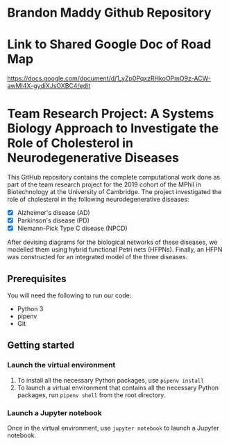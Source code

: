 # Brandon Maddy Github Repository

# Link to Shared Google Doc of Road Map
https://docs.google.com/document/d/1_yZp0PqxzRHkoOPmO9z-ACW-awMI4X-gydiXJsOXBC4/edit

# Team Research Project: A Systems Biology Approach to Investigate the Role of Cholesterol in Neurodegenerative Diseases
This GitHub repository contains the complete computational work done as part of the team research project for the 2019 cohort of the MPhil in Biotechnology at the University of Cambridge. The project investigated the role of cholesterol in the following neurodegenerative diseases:
- [x] Alzheimer's disease (AD)
- [x] Parkinson's disease (PD)
- [x] Niemann-Pick Type C disease (NPCD)

After devising diagrams for the biological networks of these diseases, we modelled them using hybrid functional Petri nets (HFPNs). Finally, an HFPN was constructed for an integrated model of the three diseases. 

## Prerequisites
You will need the following to run our code:
* Python 3
* pipenv
* Git

## Getting started
### Launch the virtual environment
1. To install all the necessary Python packages, use
`pipenv install`
2. To launch a virtual environment that contains all the necessary Python packages, run
`pipenv shell`
from the root directory. 

### Launch a Jupyter notebook
Once in the virtual environment, use
`jupyter notebook`
to launch a Jupyter notebook.

